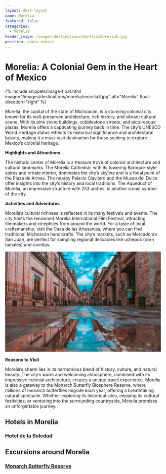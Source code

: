 ```yaml
---
layout: dest-layout
name: Morelia
featured: false
categories:
  - Morelia
header_image: /images/destinations/morelia/morelia5.jpg
position: photo-center
---
```

# **Morelia: A Colonial Gem in the Heart of Mexico**

{% include snippets/image-float.html image="/images/destinations/morelia/morelia3.jpg" alt="Morelia" float-direction="right" %}

Morelia, the capital of the state of Michoacán, is a stunning colonial city known for its well-preserved architecture, rich history, and vibrant cultural scene. With its pink stone buildings, cobblestone streets, and picturesque plazas, Morelia offers a captivating journey back in time. The city’s UNESCO World Heritage status reflects its historical significance and architectural beauty, making it a must-visit destination for those seeking to explore Mexico’s colonial heritage.

**Highlights and Attractions**

The historic center of Morelia is a treasure trove of colonial architecture and cultural landmarks. The Morelia Cathedral, with its towering Baroque-style spires and ornate interior, dominates the city’s skyline and is a focal point of the Plaza de Armas. The nearby Palacio Clavijero and the Museo del Dulce offer insights into the city’s history and local traditions. The Aqueduct of Morelia, an impressive structure with 253 arches, is another iconic symbol of the city.

**Activities and Adventures**

Morelia’s cultural richness is reflected in its many festivals and events. The city hosts the renowned Morelia International Film Festival, attracting filmmakers and cinephiles from around the world. For a taste of local craftsmanship, visit the Casa de las Artesanías, where you can find traditional Michoacán handicrafts. The city’s markets, such as Mercado de San Juan, are perfect for sampling regional delicacies like uchepos (corn tamales) and carnitas.

![Morelia](/images/destinations/morelia/morelia2.jpg)

**Reasons to Visit**

Morelia’s charm lies in its harmonious blend of history, culture, and natural beauty. The city’s warm and welcoming atmosphere, combined with its impressive colonial architecture, creates a unique travel experience. Morelia is also a gateway to the Monarch Butterfly Biosphere Reserve, where millions of monarch butterflies migrate each year, offering a breathtaking natural spectacle. Whether exploring its historical sites, enjoying its cultural festivities, or venturing into the surrounding countryside, Morelia promises an unforgettable journey.

## Hotels in Morelia

<section class='grid'>
<div class="col-3_sm-4_xs-6 padded-1">
    <a href="/hotels/soledad">
        <div class="bg-image square" style="background-image:url('/images/hotels/soledad/soledad1.jpg')">  </div>
        <h3 class='center'>Hotel de la Soledad</h3>        
    </a>  
</div>

</section>

## Excursions around Morelia

<section class='grid'>
<div class="col-3_sm-4_xs-6 padded-1">
    <a href="/excursions/monarchexc">
        <div class="bg-image square" style="background-image:url('/images/destinations/cdmx/cdmx14.jpg')">  </div>
        <h3 class='center'>Monarch Butterfly Reserve </h3>        
    </a>  
</div>

</section>